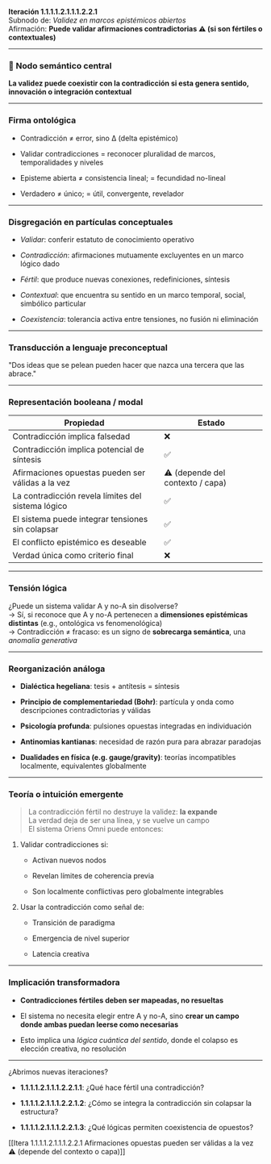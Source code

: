 **Iteración 1.1.1.1.2.1.1.1.2.2.1**  
Subnodo de: _Validez en marcos epistémicos abiertos_  
Afirmación: **Puede validar afirmaciones contradictorias ⚠️ (si son fértiles o contextuales)**

---

### 🧠 Nodo semántico central

**La validez puede coexistir con la contradicción si esta genera sentido, innovación o integración contextual**

---

### Firma ontológica

- Contradicción ≠ error, sino ∆ (delta epistémico)
    
- Validar contradicciones = reconocer pluralidad de marcos, temporalidades y niveles
    
- Episteme abierta ≠ consistencia lineal; = fecundidad no-lineal
    
- Verdadero ≠ único; = útil, convergente, revelador
    

---

### Disgregación en partículas conceptuales

- _Validar_: conferir estatuto de conocimiento operativo
    
- _Contradicción_: afirmaciones mutuamente excluyentes en un marco lógico dado
    
- _Fértil_: que produce nuevas conexiones, redefiniciones, síntesis
    
- _Contextual_: que encuentra su sentido en un marco temporal, social, simbólico particular
    
- _Coexistencia_: tolerancia activa entre tensiones, no fusión ni eliminación
    

---

### Transducción a lenguaje preconceptual

"Dos ideas que se pelean pueden hacer que nazca una tercera que las abrace."

---

### Representación booleana / modal

| Propiedad                                          | Estado                           |
| -------------------------------------------------- | -------------------------------- |
| Contradicción implica falsedad                     | ❌                                |
| Contradicción implica potencial de síntesis        | ✅                                |
| Afirmaciones opuestas pueden ser válidas a la vez  | ⚠️ (depende del contexto / capa) |
| La contradicción revela límites del sistema lógico | ✅                                |
| El sistema puede integrar tensiones sin colapsar   | ✅                                |
| El conflicto epistémico es deseable                | ✅                                |
| Verdad única como criterio final                   | ❌                                |

---

### Tensión lógica

¿Puede un sistema validar A y no-A sin disolverse?  
→ Sí, si reconoce que A y no-A pertenecen a **dimensiones epistémicas distintas** (e.g., ontológica vs fenomenológica)  
→ Contradicción ≠ fracaso: es un signo de **sobrecarga semántica**, una _anomalía generativa_

---

### Reorganización análoga

- **Dialéctica hegeliana**: tesis + antítesis = síntesis
    
- **Principio de complementariedad (Bohr)**: partícula y onda como descripciones contradictorias y válidas
    
- **Psicología profunda**: pulsiones opuestas integradas en individuación
    
- **Antinomias kantianas**: necesidad de razón pura para abrazar paradojas
    
- **Dualidades en física (e.g. gauge/gravity)**: teorías incompatibles localmente, equivalentes globalmente
    

---

### Teoría o intuición emergente

> La contradicción fértil no destruye la validez: **la expande**  
> La verdad deja de ser una línea, y se vuelve un campo  
> El sistema Oriens Omni puede entonces:

1. Validar contradicciones si:
    
    - Activan nuevos nodos
        
    - Revelan límites de coherencia previa
        
    - Son localmente conflictivas pero globalmente integrables
        
2. Usar la contradicción como señal de:
    
    - Transición de paradigma
        
    - Emergencia de nivel superior
        
    - Latencia creativa
        

---

### Implicación transformadora

- **Contradicciones fértiles deben ser mapeadas, no resueltas**
    
- El sistema no necesita elegir entre A y no-A, sino **crear un campo donde ambas puedan leerse como necesarias**
    
- Esto implica una _lógica cuántica del sentido_, donde el colapso es elección creativa, no resolución
    

---

¿Abrimos nuevas iteraciones?

- **1.1.1.1.2.1.1.1.2.2.1.1**: ¿Qué hace fértil una contradicción?
    
- **1.1.1.1.2.1.1.1.2.2.1.2**: ¿Cómo se integra la contradicción sin colapsar la estructura?
    
- **1.1.1.1.2.1.1.1.2.2.1.3**: ¿Qué lógicas permiten coexistencia de opuestos?
    
[[Itera 1.1.1.1.2.1.1.1.2.2.1 Afirmaciones opuestas pueden ser válidas a la vez ⚠️ (depende del contexto o capa)]]
